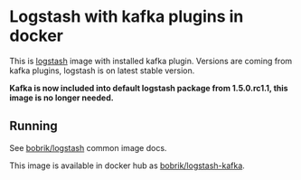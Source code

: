 # Logstash with kafka plugins in docker

This is [logstash](https://registry.hub.docker.com/u/bobrik/logstash/)
image with installed kafka plugin. Versions are coming
from kafka plugins, logstash is on latest stable version.

**Kafka is now included into default logstash package from 1.5.0.rc1.1, this image is no longer needed.**

## Running

See [bobrik/logstash](https://registry.hub.docker.com/u/bobrik/logstash/) common image docs.

This image is available in docker hub as [bobrik/logstash-kafka](https://registry.hub.docker.com/u/bobrik/logstash-kafka/).

